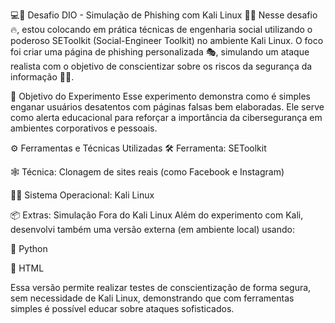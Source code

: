 💻🚨 Desafio DIO - Simulação de Phishing com Kali Linux 🐧🎯
Nesse desafio 🔥, estou colocando em prática técnicas de engenharia social utilizando o poderoso SEToolkit (Social-Engineer Toolkit) no ambiente Kali Linux. O foco foi criar uma página de phishing personalizada 🎭, simulando um ataque realista com o objetivo de conscientizar sobre os riscos da segurança da informação 🔐🧠.

🧪 Objetivo do Experimento
Esse experimento demonstra como é simples enganar usuários desatentos com páginas falsas bem elaboradas. Ele serve como alerta educacional para reforçar a importância da cibersegurança em ambientes corporativos e pessoais.

⚙️ Ferramentas e Técnicas Utilizadas
🛠️ Ferramenta: SEToolkit

🕸️ Técnica: Clonagem de sites reais (como Facebook e Instagram)

🧑‍💻 Sistema Operacional: Kali Linux

📦 Extras: Simulação Fora do Kali Linux
Além do experimento com Kali, desenvolvi também uma versão externa (em ambiente local) usando:

🐍 Python

📜 HTML

Essa versão permite realizar testes de conscientização de forma segura, sem necessidade de Kali Linux, demonstrando que com ferramentas simples é possível educar sobre ataques sofisticados.
